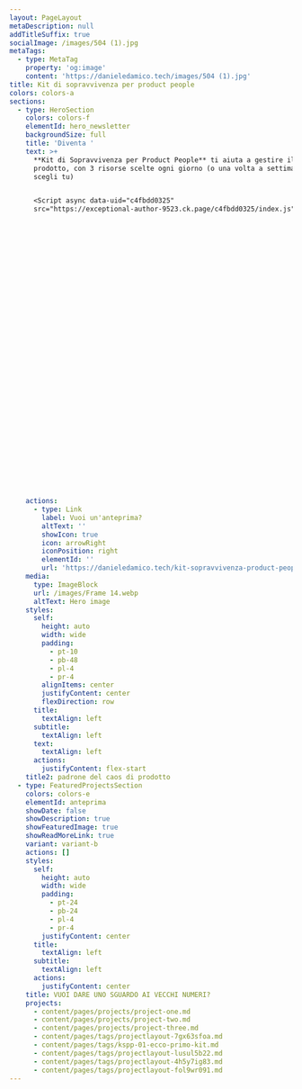 ```yaml
---
layout: PageLayout
metaDescription: null
addTitleSuffix: true
socialImage: /images/504 (1).jpg
metaTags:
  - type: MetaTag
    property: 'og:image'
    content: 'https://danieledamico.tech/images/504 (1).jpg'
title: Kit di sopravvivenza per product people
colors: colors-a
sections:
  - type: HeroSection
    colors: colors-f
    elementId: hero_newsletter
    backgroundSize: full
    title: 'Diventa '
    text: >+
      **Kit di Sopravvivenza per Product People** ti aiuta a gestire il caos di
      prodotto, con 3 risorse scelte ogni giorno (o una volta a settimana,
      scegli tu)


      <Script async data-uid="c4fbdd0325"
      src="https://exceptional-author-9523.ck.page/c4fbdd0325/index.js" />




































    actions:
      - type: Link
        label: Vuoi un'anteprima?
        altText: ''
        showIcon: true
        icon: arrowRight
        iconPosition: right
        elementId: ''
        url: 'https://danieledamico.tech/kit-sopravvivenza-product-people/#anteprima'
    media:
      type: ImageBlock
      url: /images/Frame 14.webp
      altText: Hero image
    styles:
      self:
        height: auto
        width: wide
        padding:
          - pt-10
          - pb-48
          - pl-4
          - pr-4
        alignItems: center
        justifyContent: center
        flexDirection: row
      title:
        textAlign: left
      subtitle:
        textAlign: left
      text:
        textAlign: left
      actions:
        justifyContent: flex-start
    title2: padrone del caos di prodotto
  - type: FeaturedProjectsSection
    colors: colors-e
    elementId: anteprima
    showDate: false
    showDescription: true
    showFeaturedImage: true
    showReadMoreLink: true
    variant: variant-b
    actions: []
    styles:
      self:
        height: auto
        width: wide
        padding:
          - pt-24
          - pb-24
          - pl-4
          - pr-4
        justifyContent: center
      title:
        textAlign: left
      subtitle:
        textAlign: left
      actions:
        justifyContent: center
    title: VUOI DARE UNO SGUARDO AI VECCHI NUMERI?
    projects:
      - content/pages/projects/project-one.md
      - content/pages/projects/project-two.md
      - content/pages/projects/project-three.md
      - content/pages/tags/projectlayout-7gx63sfoa.md
      - content/pages/tags/kspp-01-ecco-primo-kit.md
      - content/pages/tags/projectlayout-lusul5b22.md
      - content/pages/tags/projectlayout-4h5y7ig83.md
      - content/pages/tags/projectlayout-fol9wr091.md
---
```

